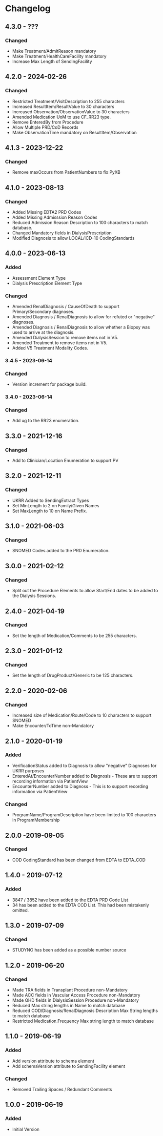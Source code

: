 # Changelog

## 4.3.0 - ???
### Changed
- Make Treatment/AdmitReason mandatory
- Make Treatment/HealthCareFacility mandatory
- Increase Max Length of SendingFacility

## 4.2.0 - 2024-02-26
### Changed
- Restricted Treatment/VisitDescription to 255 characters
- Increased ResultItem/ResultValue to 30 characters
- Increased Observation/ObservationValue to 30 characters
- Amended Medication UoM to use CF_RR23 type.
- Remove EnteredBy from Procedure
- Allow Multiple PRD/CoD Records
- Make ObservationTime mandatory on ResultItem/Observation

## 4.1.3 - 2023-12-22
### Changed
- Remove maxOccurs from PatientNumbers to fix PyXB

## 4.1.0 - 2023-08-13
### Changed
- Added Missing EDTA2 PRD Codes
- Added Missing Admisssion Reason Codes
- Reduced Admission Reason Description to 100 characters to match database.
- Changed Mandatory fields in DialysisPrescription
- Modified Diagnosis to allow LOCAL/ICD-10 CodingStandards

## 4.0.0 - 2023-06-13
### Added
- Assessment Element Type
- Dialysis Prescription Element Type

### Changed
- Amended RenalDiagnosis / CauseOfDeath to support Primary/Secondary diagnoses.
- Amended Diagnosis / RenalDiagnosis to allow for refuted or "negative" diagnoses.
- Amended Diagnosis / RenalDiagnosis to allow whether a Biopsy was used to arrive at the diagnosis.
- Amended DialysisSession to remove items not in V5.
- Amended Treatment to remove items not in V5.
- Added V5 Treatment Modality Codes.



### 3.4.5 - 2023-06-14
### Changed
- Version increment for package build.

### 3.4.0 - 2023-06-14
### Changed
- Add ug to the RR23 enumeration.

## 3.3.0 - 2021-12-16
### Changed
- Add to Clinician/Location Enumeration to support PV 

## 3.2.0 - 2021-12-11
### Changed
- UKRR Added to SendingExtract Types
- Set MinLength to 2 on Family/Given Names
- Set MaxLength to 10 on Name Prefix.

## 3.1.0 - 2021-06-03
### Changed
- SNOMED Codes added to the PRD Enumeration.

## 3.0.0 - 2021-02-12
### Changed
- Split out the Procedure Elements to allow Start/End dates to be added to the Dialysis Sessions.

## 2.4.0 - 2021-04-19
### Changed
- Set the length of Medication/Comments to be 255 characters.

## 2.3.0 - 2021-01-12
### Changed
- Set the length of DrugProduct/Generic to be 125 characters.

## 2.2.0 - 2020-02-06
### Changed
- Increased size of Medication/Route/Code to 10 characters to support SNOMED
- Make Encounter/ToTime non-Mandatory

## 2.1.0 - 2020-01-19
### Added
- VerificationStatus added to Diagnosis to allow "negative" Diagnoses for UKRR purposes
- EnteredAt/EncounterNumber added to Diagnosis - These are to support recording information via PatientView
- EncounterNumber added to Diagnoss - This is to support recording information via PatientView
### Changed
- ProgramName/ProgramDescription have been limited to 100 characters in ProgramMembership

## 2.0.0 -2019-09-05
### Changed
- COD CodingStandard has been changed from EDTA to EDTA_COD

## 1.4.0 - 2019-07-12
### Added
- 3847 / 3852 have been added to the EDTA PRD Code List
- 34 has been added to the EDTA COD List. This had been mistakenly omitted.

## 1.3.0 - 2019-07-09
### Changed
- STUDYNO has been added as a possible number source

## 1.2.0 - 2019-06-20
### Changed
- Made TRA fields in Transplant Procedure non-Mandatory
- Made ACC fields in Vascular Access Procedure non-Mandatory
- Made QHD fields in DialysisSession Procedure non-Mandatory
- Reduced Max string lengths in Name to match database
- Reduced COD/Diagnosis/RenalDiagnosis Description Max String lengths to match database
- Restricted Medication.Frequency Max string length to match database

## 1.1.0 - 2019-06-19
### Added
- Add version attribute to schema element
- Add schemaVersion attribute to SendingFacility element

### Changed
- Removed Trailing Spaces / Redundant Comments

## 1.0.0 - 2019-06-19
### Added
- Initial Version

